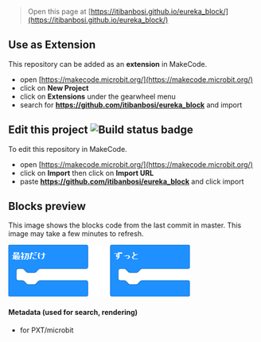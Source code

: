 
> Open this page at [https://itibanbosi.github.io/eureka_block/](https://itibanbosi.github.io/eureka_block/)

## Use as Extension

This repository can be added as an **extension** in MakeCode.

* open [https://makecode.microbit.org/](https://makecode.microbit.org/)
* click on **New Project**
* click on **Extensions** under the gearwheel menu
* search for **https://github.com/itibanbosi/eureka_block** and import

## Edit this project ![Build status badge](https://github.com/itibanbosi/eureka_block/workflows/MakeCode/badge.svg)

To edit this repository in MakeCode.

* open [https://makecode.microbit.org/](https://makecode.microbit.org/)
* click on **Import** then click on **Import URL**
* paste **https://github.com/itibanbosi/eureka_block** and click import

## Blocks preview

This image shows the blocks code from the last commit in master.
This image may take a few minutes to refresh.

![A rendered view of the blocks](https://github.com/itibanbosi/eureka_block/raw/master/.github/makecode/blocks.png)

#### Metadata (used for search, rendering)

* for PXT/microbit
<script src="https://makecode.com/gh-pages-embed.js"></script><script>makeCodeRender("{{ site.makecode.home_url }}", "{{ site.github.owner_name }}/{{ site.github.repository_name }}");</script>

